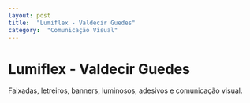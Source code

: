 ```yaml
---
layout: post
title:  "Lumiflex - Valdecir Guedes"
category:  "Comunicação Visual"
---
```


# Lumiflex - Valdecir Guedes

Faixadas, letreiros, banners, luminosos, adesivos e comunicação visual.

